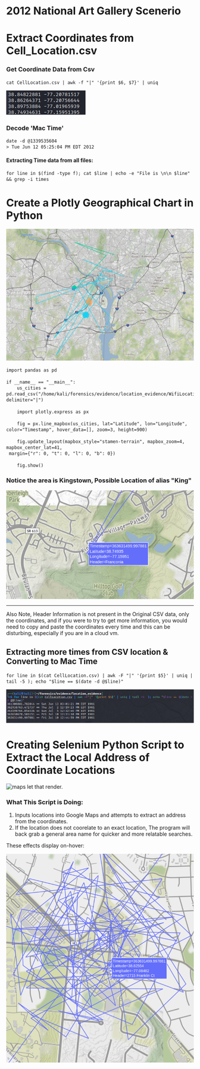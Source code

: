 # 2012 National Art Gallery Scenerio 


# Extract Coordinates from Cell_Location.csv

### Get Coordinate Data from Csv 
	cat CellLocation.csv | awk -f "|" '{print $6, $7}' | uniq 
	
![images](images/images.png)

### Decode 'Mac Time'
	date -d @1339535604
	> Tue Jun 12 05:25:04 PM EDT 2012 
	

#### Extracting Time data from all files: 
	for line in $(find -type f); cat $line | echo -e "File is \n\n $line" && grep -i times
	
	
# Create a Plotly Geographical Chart in Python 
![plotly map](images/plotlymap.png)

	import pandas as pd  

	if __name__ == "__main__":  
		us_cities = pd.read_csv("/home/kali/forensics/evidence/location_evidence/WifiLocation.csv", delimiter="|")  

		import plotly.express as px  

		fig = px.line_mapbox(us_cities, lat="Latitude", lon="Longitude", color="Timestamp", hover_data=[], zoom=3, height=900)  

		fig.update_layout(mapbox_style="stamen-terrain", mapbox_zoom=4, mapbox_center_lat=41,  
	 margin={"r": 0, "t": 0, "l": 0, "b": 0})  

		fig.show()

### Notice the area is Kingstown, Possible Location of alias "King"

![overlay](images/overlay.png)

--------------------

 Also Note, Header Information is not present in the Original CSV data, only the coordinates, and if you were to try to get more information, you would need to copy and paste the coordinates every time and this can be disturbing, especially if you are in a cloud vm. 


## Extracting more times from CSV location & Converting to Mac Time 
	for line in $(cat CellLocation.csv) | awk -F "|" '{print $5}' | uniq | tail -5 ); echo "$line == $(date -d @$line)"
	
![times](images/times.png)

# Creating Selenium Python Script to Extract the Local Address of Coordinate Locations 

![maps](images/maps.gif)
let that render.


### What This Script is Doing: 
1. Inputs locations into Google Maps and attempts to extract an address from the coordinates.
2. If the location does not coorelate to an exact location, The program will back grab a general area name for quicker and more relatable searches. 

These effects display on-hover: 

![hover](images/hover.png)





